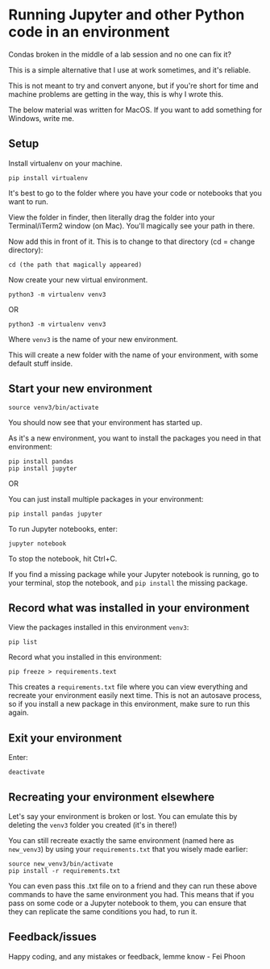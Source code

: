 # Running Jupyter and other Python code in an environment

Condas broken in the middle of a lab session and no one can fix it?

This is a simple alternative that I use at work sometimes, and it's reliable.

This is not meant to try and convert anyone, but if you're short for time and machine problems are getting in the way, this is why I wrote this.

The below material was written for MacOS. If you want to add something for Windows, write me.

## Setup


Install virtualenv on your machine.

```
pip install virtualenv
```

It's best to go to the folder where you have your code or notebooks that you want to run.

View the folder in finder, then literally drag the folder into your Terminal/iTerm2 window (on Mac). You'll magically see your path in there.

Now add this in front of it. This is to change to that directory (cd = change directory):

```
cd (the path that magically appeared)
```

Now create your new virtual environment.
```
python3 -m virtualenv venv3
```

OR

```
python3 -m virtualenv venv3
```
Where `venv3` is the name of your new environment.

This will create a new folder with the name of your environment, with some default stuff inside.

## Start your new environment

```
source venv3/bin/activate
```

You should now see that your environment has started up.

As it's a new environment, you want to install the packages you need in that environment:
```
pip install pandas
pip install jupyter
```

OR

You can just install multiple packages in your environment:
```
pip install pandas jupyter
```

To run Jupyter notebooks, enter:
```
jupyter notebook
```

To stop the notebook, hit Ctrl+C.

If you find a missing package while your Jupyter notebook is running, go to your terminal, stop the notebook, and `pip install` the missing package.

## Record what was installed in your environment

View the packages installed in this environment `venv3`:
```
pip list
```

Record what you installed in this environment:
```
pip freeze > requirements.text
```
This creates a `requirements.txt` file where you can view everything and recreate your environment easily next time. This is not an autosave process, so if you install a new package in this environment, make sure to run this again.

## Exit your environment

Enter:
```
deactivate
```

## Recreating your environment elsewhere

Let's say your environment is broken or lost. You can emulate this by deleting the `venv3` folder you created (it's in there!)

You can still recreate exactly the same environment (named here as `new_venv3`) by using your `requirements.txt` that you wisely made earlier:

```
source new_venv3/bin/activate
pip install -r requirements.txt
```

You can even pass this .txt file on to a friend and they can run these above commands to have the same environment you had. This means that if you pass on some code or a Jupyter notebook to them, you can ensure that they can replicate the same conditions you had, to run it.


## Feedback/issues

Happy coding, and any mistakes or feedback, lemme know - Fei Phoon
